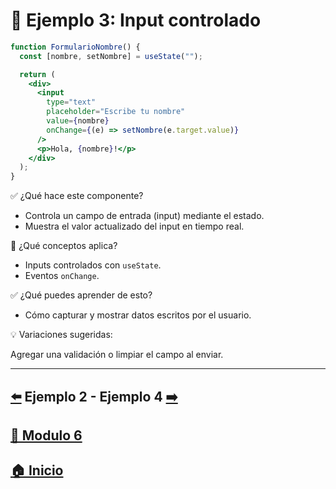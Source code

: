 # 🧪 Ejemplo 3: Input controlado

```jsx
function FormularioNombre() {
  const [nombre, setNombre] = useState("");

  return (
    <div>
      <input
        type="text"
        placeholder="Escribe tu nombre"
        value={nombre}
        onChange={(e) => setNombre(e.target.value)}
      />
      <p>Hola, {nombre}!</p>
    </div>
  );
}
```

✅ ¿Qué hace este componente?

* Controla un campo de entrada (input) mediante el estado.
* Muestra el valor actualizado del input en tiempo real.

🧠 ¿Qué conceptos aplica?

* Inputs controlados con `useState`.
* Eventos `onChange`.

✅ ¿Qué puedes aprender de esto?

* Cómo capturar y mostrar datos escritos por el usuario.

💡 Variaciones sugeridas:

Agregar una validación o limpiar el campo al enviar.

---

## [⬅️](../Ejemplos/Ejemplo_2.md) Ejemplo 2 - Ejemplo 4 [➡️](../Ejemplos/Ejemplo_4.md)

## [📄 Modulo 6](../Modulo_6.md) 

## [🏠 Inicio](../../README.md) 
